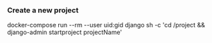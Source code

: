 
### Create a new project
docker-compose run --rm --user uid:gid django sh -c 'cd /project && django-admin startproject projectName'
